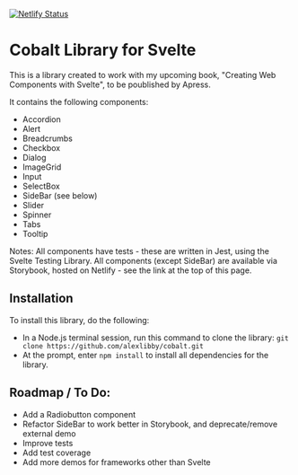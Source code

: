 [![Netlify Status](https://api.netlify.com/api/v1/badges/41f9bfdc-29e0-42f3-bc1b-48793beaacde/deploy-status)](https://app.netlify.com/sites/majestic-kleicha-a9f73d/deploys)

# Cobalt Library for Svelte

This is a library created to work with my upcoming book, "Creating Web Components with Svelte", to be poublished by Apress.

It contains the following components:

- Accordion
- Alert
- Breadcrumbs
- Checkbox
- Dialog
- ImageGrid
- Input
- SelectBox
- SideBar (see below)
- Slider
- Spinner
- Tabs
- Tooltip

Notes:
All components have tests - these are written in Jest, using the Svelte Testing Library.
All components (except SideBar) are available via Storybook, hosted on Netlify - see the link at the top of this page.

## Installation
To install this library, do the following:

- In a Node.js terminal session, run this command to clone the library: 
  `git clone https://github.com/alexlibby/cobalt.git`
- At the prompt, enter `npm install` to install all dependencies for the library.

## Roadmap / To Do:
- Add a Radiobutton component
- Refactor SideBar to work better in Storybook, and deprecate/remove external demo
- Improve tests
- Add test coverage
- Add more demos for frameworks other than Svelte
